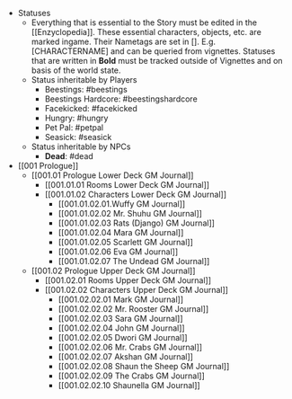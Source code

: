 - Statuses
	- Everything that is essential to the Story must be edited in the [[Enzyclopedia]]. These essential characters, objects, etc.  are marked ingame. Their Nametags are set in []. E.g. [CHARACTERNAME] and can be queried from vignettes. Statuses that are written in **Bold** must be tracked outside of Vignettes and on basis of the world state.
	- Status inheritable by Players
		- Beestings: #beestings
		- Beestings Hardcore: #beestingshardcore
		- Facekicked: #facekicked
		- Hungry: #hungry
		- Pet Pal: #petpal
		- Seasick: #seasick
	- Status inheritable by NPCs
		- **Dead**: #dead
- [[001 Prologue]]
	- [[001.01 Prologue Lower Deck GM Journal]]
		- [[001.01.01 Rooms Lower Deck GM Journal]]
		- [[001.01.02 Characters Lower Deck GM Journal]]
			- [[001.01.02.01.Wuffy GM Journal]]
			- [[001.01.02.02 Mr. Shuhu GM Journal]]
			- [[001.01.02.03 Rats (Django) GM Journal]]
			- [[001.01.02.04 Mara GM Journal]]
			- [[001.01.02.05 Scarlett GM Journal]]
			- [[001.01.02.06 Eva GM Journal]]
			- [[001.01.02.07 The Undead GM Journal]]
	- [[001.02 Prologue Upper Deck GM Journal]]
		- [[001.02.01 Rooms Upper Deck GM Journal]]
		- [[001.02.02 Characters Upper Deck GM Journal]]
			- [[001.02.02.01 Mark GM Journal]]
			- [[001.02.02.02 Mr. Rooster GM Journal]]
			- [[001.02.02.03 Sara GM Journal]]
			- [[001.02.02.04 John GM Journal]]
			- [[001.02.02.05 Dwori GM Journal]]
			- [[001.02.02.06 Mr. Crabs GM Journal]]
			- [[001.02.02.07 Akshan GM Journal]]
			- [[001.02.02.08 Shaun the Sheep GM Journal]]
			- [[001.02.02.09 The Crabs GM Journal]]
			- [[001.02.02.10 Shaunella GM Journal]]